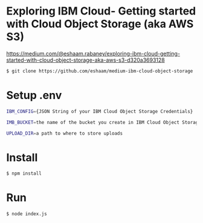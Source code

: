 # Exploring IBM Cloud- Getting started with Cloud Object Storage (aka AWS S3)
https://medium.com/@eshaam.rabaney/exploring-ibm-cloud-getting-started-with-cloud-object-storage-aka-aws-s3-d320a3693128

```sh
$ git clone https://github.com/eshaam/medium-ibm-cloud-object-storage
```

# Setup .env

```sh
IBM_CONFIG={JSON String of your IBM Cloud Object Storage Credentials}
```
```sh
IMB_BUCKET=the name of the bucket you create in IBM Cloud Object Storage
```
```sh
UPLOAD_DIR=a path to where to store uploads
```
# Install

```sh
$ npm install
```

# Run

```sh
$ node index.js
```

